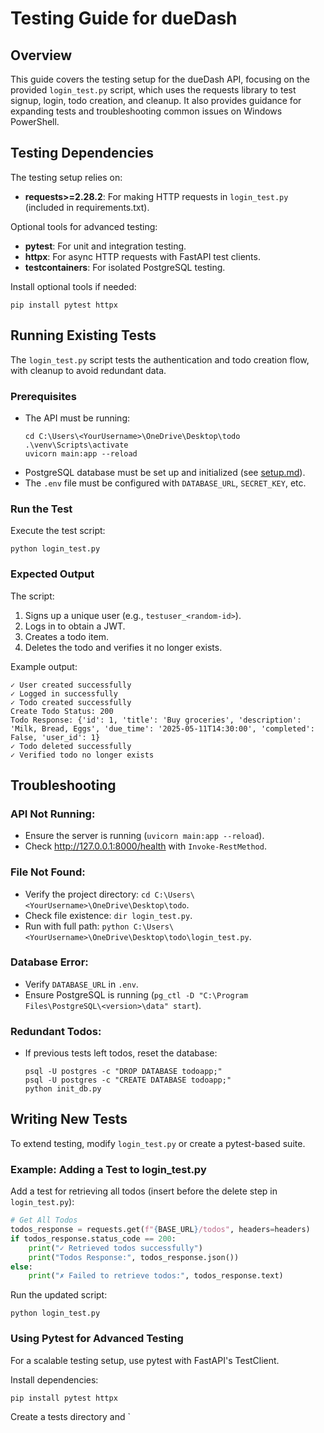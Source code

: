 # Testing Guide for dueDash

## Overview
This guide covers the testing setup for the dueDash API, focusing on the provided `login_test.py` script, which uses the requests library to test signup, login, todo creation, and cleanup. It also provides guidance for expanding tests and troubleshooting common issues on Windows PowerShell.

## Testing Dependencies
The testing setup relies on:

- **requests>=2.28.2**: For making HTTP requests in `login_test.py` (included in requirements.txt).

Optional tools for advanced testing:

- **pytest**: For unit and integration testing.
- **httpx**: For async HTTP requests with FastAPI test clients.
- **testcontainers**: For isolated PostgreSQL testing.

Install optional tools if needed:
```
pip install pytest httpx
```

## Running Existing Tests
The `login_test.py` script tests the authentication and todo creation flow, with cleanup to avoid redundant data.

### Prerequisites

- The API must be running:
  ```
  cd C:\Users\<YourUsername>\OneDrive\Desktop\todo
  .\venv\Scripts\activate
  uvicorn main:app --reload
  ```
- PostgreSQL database must be set up and initialized (see [setup.md](setup.md)).
- The `.env` file must be configured with `DATABASE_URL`, `SECRET_KEY`, etc.

### Run the Test
Execute the test script:
```
python login_test.py
```

### Expected Output
The script:

1. Signs up a unique user (e.g., `testuser_<random-id>`).
2. Logs in to obtain a JWT.
3. Creates a todo item.
4. Deletes the todo and verifies it no longer exists.

Example output:
```
✓ User created successfully
✓ Logged in successfully
✓ Todo created successfully
Create Todo Status: 200
Todo Response: {'id': 1, 'title': 'Buy groceries', 'description': 'Milk, Bread, Eggs', 'due_time': '2025-05-11T14:30:00', 'completed': False, 'user_id': 1}
✓ Todo deleted successfully
✓ Verified todo no longer exists
```

## Troubleshooting

### API Not Running:
- Ensure the server is running (`uvicorn main:app --reload`).
- Check http://127.0.0.1:8000/health with `Invoke-RestMethod`.

### File Not Found:
- Verify the project directory: `cd C:\Users\<YourUsername>\OneDrive\Desktop\todo`.
- Check file existence: `dir login_test.py`.
- Run with full path: `python C:\Users\<YourUsername>\OneDrive\Desktop\todo\login_test.py`.

### Database Error:
- Verify `DATABASE_URL` in `.env`.
- Ensure PostgreSQL is running (`pg_ctl -D "C:\Program Files\PostgreSQL\<version>\data" start`).

### Redundant Todos:
- If previous tests left todos, reset the database:
  ```
  psql -U postgres -c "DROP DATABASE todoapp;"
  psql -U postgres -c "CREATE DATABASE todoapp;"
  python init_db.py
  ```

## Writing New Tests
To extend testing, modify `login_test.py` or create a pytest-based suite.

### Example: Adding a Test to login_test.py
Add a test for retrieving all todos (insert before the delete step in `login_test.py`):
```python
# Get All Todos
todos_response = requests.get(f"{BASE_URL}/todos", headers=headers)
if todos_response.status_code == 200:
    print("✓ Retrieved todos successfully")
    print("Todos Response:", todos_response.json())
else:
    print("✗ Failed to retrieve todos:", todos_response.text)
```

Run the updated script:
```
python login_test.py
```

### Using Pytest for Advanced Testing
For a scalable testing setup, use pytest with FastAPI's TestClient.

Install dependencies:
```
pip install pytest httpx
```

Create a tests directory and `
